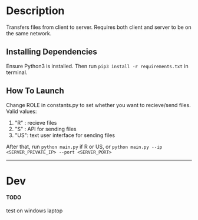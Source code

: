 # Description
Transfers files from client to server. Requires both client and server to be on the same network.

## Installing Dependencies
Ensure Python3 is installed. Then run `pip3 install -r requirements.txt` in terminal.

## How To Launch
Change ROLE in constants.py to set whether you want to recieve/send files.
Valid values:
1. "R" : recieve files
2. "S" : API for sending files
3. "US": text user interface for sending files 

After that, run `python main.py` if R or US, or `python main.py --ip <SERVER_PRIVATE_IP> --port <SERVER_PORT>`

---
# Dev
#### TODO
test on windows laptop